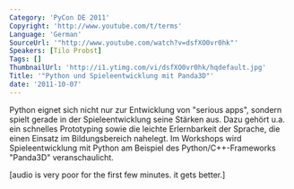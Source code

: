 ```yaml
---
Category: 'PyCon DE 2011'
Copyright: 'http://www.youtube.com/t/terms'
Language: 'German'
SourceUrl: '"http://www.youtube.com/watch?v=dsfXO0vr0hk"'
Speakers: [Tilo Probst]
Tags: []
ThumbnailUrl: 'http://i1.ytimg.com/vi/dsfXO0vr0hk/hqdefault.jpg'
Title: '"Python und Spieleentwicklung mit Panda3D"'
date: '2011-10-07'
---
```

Python eignet sich nicht nur zur Entwicklung von "serious apps", sondern spielt gerade in der Spieleentwicklung seine Stärken aus. Dazu gehört u.a. ein schnelles Prototyping sowie die leichte Erlernbarkeit der Sprache, die einen Einsatz im Bildungsbereich nahelegt. Im Workshops wird Spieleentwicklung mit Python am Beispiel des Python/C++-Frameworks "Panda3D" veranschaulicht.

[audio is very poor for the first few minutes.  it gets better.]